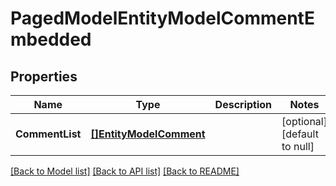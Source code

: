 # PagedModelEntityModelCommentEmbedded

## Properties
Name | Type | Description | Notes
------------ | ------------- | ------------- | -------------
**CommentList** | [**[]EntityModelComment**](EntityModelComment.md) |  | [optional] [default to null]

[[Back to Model list]](../README.md#documentation-for-models) [[Back to API list]](../README.md#documentation-for-api-endpoints) [[Back to README]](../README.md)

